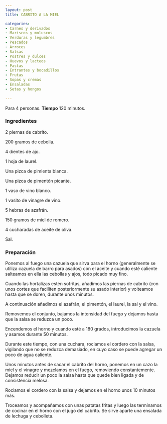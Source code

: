 ```yaml
---
layout: post
title: CABRITO A LA MIEL

categories:
- Carnes y derivados
- Mariscos y moluscos
- Verduras y legumbres
- Pescados
- Arroces
- Salsas
- Postres y dulces
- Huevos y lacteos
- Pastas
- Entrantes y bocadillos
- Frutas
- Sopas y cremas
- Ensaladas
- Setas y hongos
 
---
```

Para 4 personas.
<b>Tiempo</b> 120 minutos.

<h3>Ingredientes</h3>

2 piernas de cabrito.

200 gramos de cebolla.

4 dientes de ajo.

1 hoja de laurel.

Una pizca de pimienta blanca.

Una pizca de pimentón picante.

1 vaso de vino blanco.

1 vasito de vinagre de vino.

5 hebras de azafrán.

150 gramos de miel de romero.

4 cucharadas de aceite de oliva.

Sal.

<h3>Preparación</h3>

Ponemos al fuego una cazuela que sirva para el horno (generalmente se utiliza cazuela de barro para asados) con el aceite y cuando esté caliente salteamos en ella las cebollas y ajos, todo picado muy fino.

Cuando las hortalizas estén sofritas, añadimos las piernas de cabrito (con unos cortes que faciliten posteriormente su asado interior) y volteamos hasta que se doren, durante unos minutos.

A continuación añadimos el azafrán, el pimentón, el laurel, la sal y el vino.

Removemos el conjunto, bajamos la intensidad del fuego y dejamos hasta que la salsa se reduzca un poco.

Encendemos el horno y cuando esté a 180 grados, introducimos la cazuela y asamos durante 50 minutos.

Durante este tiempo, con una cuchara, rociamos el cordero con la salsa, vigilando que no se reduzca demasiado, en cuyo caso se puede agregar un poco de agua caliente.

Unos minutos antes de sacar el cabrito del horno, ponemos en un cazo la miel y el vinagre y mezclamos en el fuego, removiendo constantemente. Dejamos reducir un poco la salsa hasta que quede bien ligada y de consistencia melosa.

Rociamos el cordero con la salsa y dejamos en el horno unos 10 minutos más.

Troceamos y acompañamos con unas patatas fritas y luego las terminamos de cocinar en el horno con el jugo del cabrito. Se sirve aparte una ensalada de lechuga y cebolleta.

